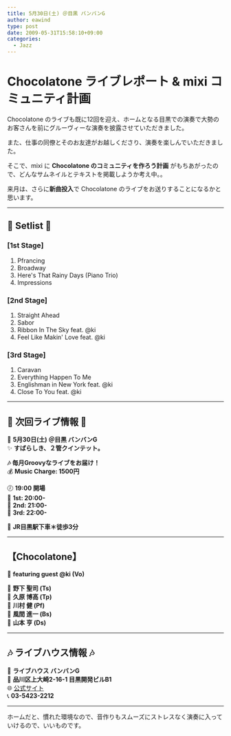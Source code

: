 ```yaml
---
title: 5月30日(土) ＠目黒 バンバンG
author: eawind
type: post
date: 2009-05-31T15:58:10+09:00
categories:
  - Jazz
---
```

# Chocolatone ライブレポート & mixi コミュニティ計画

Chocolatone のライブも既に12回を迎え、ホームとなる目黒での演奏で大勢のお客さんを前にグルーヴィーな演奏を披露させていただきました。

また、仕事の同僚とそのお友達がお越しくださり、演奏を楽しんでいただきました。

そこで、mixi に **Chocolatone のコミュニティを作ろう計画** がもちあがったので、どんなサムネイルとテキストを掲載しようか考え中。。

来月は、さらに**新曲投入**で Chocolatone のライブをお送りすることになるかと思います。

---

## 🎵 Setlist 🎵

### [1st Stage]
1. Pfrancing  
2. Broadway  
3. Here's That Rainy Days (Piano Trio)  
4. Impressions  

### [2nd Stage]
1. Straight Ahead  
2. Sabor  
3. Ribbon In The Sky feat. @ki  
4. Feel Like Makin' Love feat. @ki  

### [3rd Stage]
1. Caravan  
2. Everything Happen To Me  
3. Englishman in New York feat. @ki  
4. Close To You feat. @ki  

---

## 🎷 **次回ライブ情報** 🎷

📅 **5月30日(土) ＠目黒 バンバンG**  
✨ **すばらしき、２管クインテット。**  

**🎶 毎月Groovyなライブをお届け！**  
💰 **Music Charge: 1500円**  

🕖 **19:00 開場**  
🎼 **1st: 20:00-**  
🎼 **2nd: 21:00-**  
🎼 **3rd: 22:00-**  

🚉 **JR目黒駅下車＊徒歩3分**  

---

## 【Chocolatone】  
🎤 **featuring guest @ki (Vo)**  

🎷 **野下 聖司 (Ts)**  
🎺 **久原 博高 (Tp)**  
🎹 **川村 健 (Pf)**  
🎸 **風間 進一 (Bs)**  
🥁 **山本 亨 (Ds)**  

---

## 🎶 **ライブハウス情報** 🎶

🏢 **ライブハウス バンバンG**  
📍 **品川区上大崎2-16-1 目黒開発ビルB1**  
🌐 [公式サイト](http://www1.cts.ne.jp/~banban-g/)  
📞 **03-5423-2212**  

---

ホームだと、慣れた環境なので、音作りもスムーズにストレスなく演奏に入っていけるので、いいものです。
